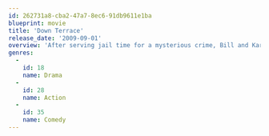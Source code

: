 ```yaml
---
id: 262731a8-cba2-47a7-8ec6-91db9611e1ba
blueprint: movie
title: 'Down Terrace'
release_date: '2009-09-01'
overview: 'After serving jail time for a mysterious crime, Bill and Karl get out of jail and become preoccupied with figuring out who turned them in to the police. On top of that, the "family business" is on the rocks, and the motley crew of criminals who operate out of Down Terrace aren''t feeling terribly trusting of one another. It might look like an ordinary house, but at Down Terrace, the walls are closing in..'
genres:
  -
    id: 18
    name: Drama
  -
    id: 28
    name: Action
  -
    id: 35
    name: Comedy
---
```


